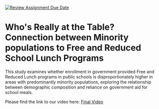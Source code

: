 [![Review Assignment Due Date](https://classroom.github.com/assets/deadline-readme-button-22041afd0340ce965d47ae6ef1cefeee28c7c493a6346c4f15d667ab976d596c.svg)](https://classroom.github.com/a/R5KvOQwo)
# Who's Really at the Table? Connection between Minority populations to Free and Reduced School Lunch Programs

This study examines whether enrollment in government provided Free and Reduced Lunch programs in public schools is disproportionately higher in areas with predominantly minority populations, exploring the relationship between demographic composition and reliance on government aid for school meals.

Please find the link to our video here: [Final Video](https://drive.google.com/file/d/1Mr4bGCnH64rR6bpHwKsXRyr88OurFqOU/view?usp=sharing)
